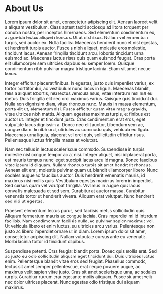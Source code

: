 # About Us

Lorem ipsum dolor sit amet, consectetur adipiscing elit. Aenean laoreet velit a aliquam vestibulum. Class aptent taciti sociosqu ad litora torquent per conubia nostra, per inceptos himenaeos. Sed elementum condimentum ex, at gravida lectus aliquet rhoncus. Ut at nisl risus. Nullam vel fermentum turpis, sed auctor ex. Nulla facilisi. Maecenas hendrerit nunc et nisl egestas, et hendrerit turpis auctor. Fusce a nibh aliquet, molestie eros molestie, tincidunt lacus. Aenean fringilla tincidunt arcu, lobortis tincidunt urna euismod ac. Maecenas luctus risus quis quam euismod feugiat. Cras porta elit ullamcorper sem ultricies dapibus eu semper lorem. Quisque condimentum nibh pulvinar magna tristique lacinia. Etiam sit amet neque lacus.

Integer efficitur placerat finibus. In egestas, justo quis imperdiet varius, ex tortor porttitor dui, ac vestibulum nunc lacus in ligula. Maecenas blandit, felis a aliquet lobortis, nisi lectus vehicula risus, vitae interdum nisl nisl eu metus. Duis fringilla elit nec orci maximus varius. Quisque quis tincidunt dui. Nulla non dignissim diam, vitae rhoncus nunc. Mauris in massa elementum, porta elit ut, elementum nisi. Fusce efficitur quam vitae magna gravida, vitae ultrices nibh mattis. Aliquam egestas maximus turpis, et finibus est auctor ut. Integer et tincidunt justo. Cras condimentum erat eros, eget vulputate lacus dignissim a. Donec nec elit auctor, bibendum sem ac, congue diam. In nibh orci, ultricies ac commodo quis, vehicula eu ligula. Maecenas urna ligula, placerat vel orci quis, sollicitudin efficitur risus. Pellentesque luctus fringilla massa at volutpat.

Nam nec tellus in lectus scelerisque commodo. Suspendisse in turpis molestie nisl congue tempor ac at nisi. Integer aliquet, nisi id placerat porta, est mauris tempus nunc, eget suscipit lacus arcu id magna. Donec faucibus vitae ipsum id aliquam. Nullam rhoncus turpis sit amet hendrerit rhoncus. Aenean elit erat, molestie pulvinar quam ut, blandit ullamcorper libero. Nunc sodales augue ac faucibus auctor. Duis hendrerit venenatis mauris, id maximus nisi mollis quis. Vestibulum egestas maximus lorem in imperdiet. Sed cursus quam vel volutpat fringilla. Vivamus in augue quis lacus convallis malesuada et sed sem. Curabitur at auctor massa. Curabitur venenatis tortor ut hendrerit viverra. Aliquam erat volutpat. Nunc hendrerit sed nisi ut egestas.

Praesent elementum lectus purus, sed facilisis metus sollicitudin quis. Aliquam fermentum mauris ac congue lacinia. Cras imperdiet mi id interdum facilisis. Nam condimentum facilisis nulla, ac pulvinar sapien maximus vel. Ut vehicula libero et enim luctus, eu ultricies arcu varius. Pellentesque non justo ac libero imperdiet ornare ut in diam. Lorem ipsum dolor sit amet, consectetur adipiscing elit. Nullam vulputate cursus ante eu venenatis. Morbi lacinia tortor id tincidunt dapibus.

Suspendisse potenti. Cras feugiat blandit porta. Donec quis mollis erat. Sed ac justo eu odio sollicitudin aliquam eget tincidunt dui. Duis ultricies luctus enim. Pellentesque blandit vitae eros sed feugiat. Phasellus commodo, lectus sit amet semper pellentesque, erat neque posuere augue, ac maximus velit sapien vitae justo. Cras sit amet scelerisque urna, ac sodales turpis. Curabitur rutrum erat eget ante mollis aliquam. Fusce sit amet velit nec dolor ultrices placerat. Nunc egestas odio tristique dui aliquam maximus.
